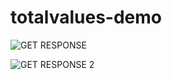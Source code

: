 # totalvalues-demo

![GET RESPONSE](https://www.upload.ee/image/14044853/Screenshot_2022-04-12_at_15.06.56.png)

![GET RESPONSE 2](https://www.upload.ee/image/14044854/Screenshot_2022-04-12_at_15.10.24.png)
